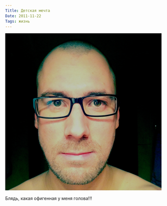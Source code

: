 ```yaml
---
Title: Детская мечта
Date: 2011-11-22
Tags: жизнь
---
```


![head.jpg](images/head.jpg)

Блядь, какая офигенная у меня голова!!!
